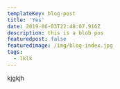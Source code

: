 ```yaml
---
templateKey: blog-post
title: 'Yes'
date: 2019-06-03T22:48:07.916Z
description: this is a blob pos
featuredpost: false
featuredimage: /img/blog-index.jpg
tags:
  - lklk
---
```

kjgkjh
